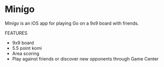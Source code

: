 # Minígo
Minígo is an iOS app for playing Go on a 9x9 board with friends.


FEATURES

- 9x9 board
- 5.5 point komi
- Area scoring
- Play against friends or discover new opponents through Game Center

